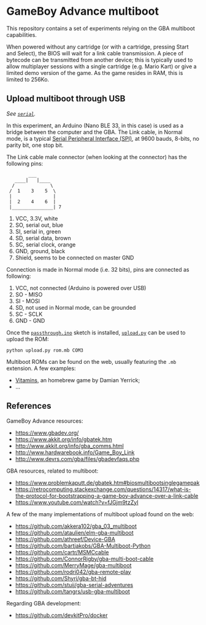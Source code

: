 
# GameBoy Advance multiboot

This repository contains a set of experiments relying on the GBA multiboot capabilities.

When powered without any cartridge (or with a cartridge, pressing Start and Select), the BIOS will wait for a link cable transmission.
A piece of bytecode can be transmitted from another device; this is typically used to allow multiplayer sessions with a single cartridge (e.g. Mario Kart) or give a limited demo version of the game.
As the game resides in RAM, this is limited to 256Ko.


## Upload multiboot through USB

_See [`serial`](./serial/)._

In this experiment, an Arduino (Nano BLE 33, in this case) is used as a bridge between the computer and the GBA.
The Link cable, in Normal mode, is a typical [Serial Peripheral Interface (SPI)](https://en.wikipedia.org/wiki/Serial_Peripheral_Interface), at 9600 bauds, 8-bits, no parity bit, one stop bit.

The Link cable male connector (when looking at the connector) has the following pins:

```
        ___
   ____|   |____
  /             \
 /  1    3    5  \
 |               |
 |  2    4    6  |
 |_______________| 7
```

 1. VCC, 3.3V, white
 2. SO, serial out, blue
 3. SI, serial in, green
 4. SD, serial data, brown
 5. SC, serial clock, orange
 6. GND, ground, black
 7. Shield, seems to be connected on master GND

Connection is made in Normal mode (i.e. 32 bits), pins are connected as following:

 1. VCC, not connected (Arduino is powered over USB)
 2. SO - MISO
 3. SI - MOSI
 4. SD, not used in Normal mode, can be grounded
 5. SC - SCLK
 6. GND - GND

Once the [`passthrough.ino`](./serial/passthrough/passthrough.ino) sketch is installed, [`upload.py`](./serial/upload.py) can be used to upload the ROM:

```
python upload.py rom.mb COM3
```

Multiboot ROMs can be found on the web, usually featuring the `.mb` extension.
A few examples:

 * [Vitamins](https://pineight.com/gba/#drm), an homebrew game by Damian Yerrick;
 * ...


## References

GameBoy Advance resources:

 * https://www.gbadev.org/
 * https://www.akkit.org/info/gbatek.htm
 * http://www.akkit.org/info/gba_comms.html
 * http://www.hardwarebook.info/Game_Boy_Link
 * http://www.devrs.com/gba/files/gbadevfaqs.php

GBA resources, related to multiboot:

 * https://www.problemkaputt.de/gbatek.htm#biosmultibootsinglegamepak
 * https://retrocomputing.stackexchange.com/questions/14317/what-is-the-protocol-for-bootstrapping-a-game-boy-advance-over-a-link-cable
 * https://www.youtube.com/watch?v=fJGjm9tzZyI

A few of the many implementations of multiboot upload found on the web:

 * https://github.com/akkera102/gba_03_multiboot
 * https://github.com/ataulien/elm-gba-multiboot
 * https://github.com/athreef/Device-GBA
 * https://github.com/bartjakobs/GBA-Multiboot-Python
 * https://github.com/cartr/MSMCcable
 * https://github.com/ConnorRigby/gba-multi-boot-cable
 * https://github.com/MerryMage/gba-multiboot
 * https://github.com/rodri042/gba-remote-play
 * https://github.com/Shyri/gba-bt-hid
 * https://github.com/stuij/gba-serial-adventures
 * https://github.com/tangrs/usb-gba-multiboot

Regarding GBA development:

 * https://github.com/devkitPro/docker

